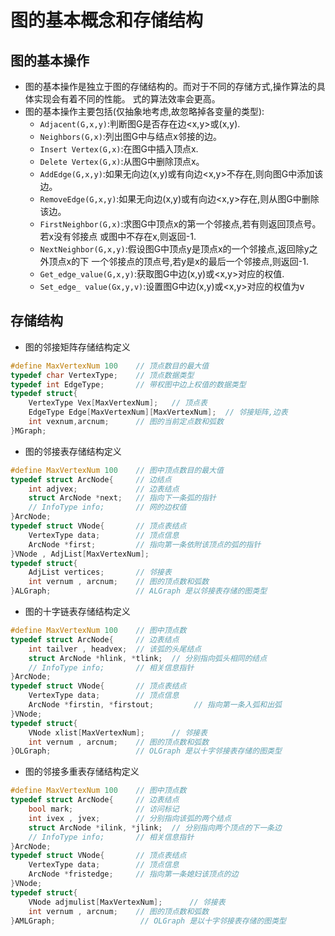 # 图的基本概念和存储结构

## 图的基本操作 
- 图的基本操作是独立于图的存储结构的。而对于不同的存储方式,操作算法的具体实现会有着不同的性能。
式的算法效率会更高。 
- 图的基本操作主要包括(仅抽象地考虑,故忽略掉各变量的类型): 
    - `Adjacent(G,x,y)`:判断图G是否存在边<x,y>或(x,y). 
    - `Neighbors(G,x)`:列出图G中与结点x邻接的边。 
    - `Insert Vertex(G,x)`:在图G中插入顶点x. 
    - `Delete Vertex(G,x)`:从图G中删除顶点x。 
    - `AddEdge(G,x,y)`:如果无向边(x,y)或有向边<x,y>不存在,则向图G中添加该边。 
    - `RemoveEdge(G,x,y)`:如果无向边(x,y)或有向边<x,y>存在,则从图G中删除该边。 
    - `FirstNeighbor(G,x)`:求图G中顶点x的第一个邻接点,若有则返回顶点号。若x没有邻接点 
或图中不存在x,则返回-1. 
    - `NextNeighbor(G,x,y)`:假设图G中顶点y是顶点x的一个邻接点,返回除y之外顶点x的下 
一个邻接点的顶点号,若y是x的最后一个邻接点,则返回-1. 
    - `Get_edge_value(G,x,y)`:获取图G中边(x,y)或<x,y>对应的权值.
    - `Set_edge_ value(Gx,y,v)`:设置图G中边(x,y)或<x,y>对应的权值为v

## 存储结构



- 图的邻接矩阵存储结构定义
```c++
#define MaxVertexNum 100    // 顶点数目的最大值    
typedef char VertexType;    // 顶点数据类型
typedef int EdgeType;       // 带权图中边上权值的数据类型
typedef struct{
    VertexType Vex[MaxVertexNum];   // 顶点表
    EdgeType Edge[MaxVertexNum][MaxVertexNum];  // 邻接矩阵,边表
    int vexnum,arcnum;      // 图的当前定点数和弧数
}MGraph;
```

- 图的邻接表存储结构定义
```c++
#define MaxVertexNum 100    // 图中顶点数目的最大值
typedef struct ArcNode{     // 边结点
    int adjvex;             // 边表结点
    struct ArcNode *next;   // 指向下一条弧的指针
    // InfoType info;       // 网的边权值
}ArcNode;
typedef struct VNode{       // 顶点表结点
    VertexType data;        // 顶点信息
    ArcNode *first;         // 指向第一条依附该顶点的弧的指针
}VNode , AdjList[MaxVertexNum];
typedef struct{
    AdjList vertices;       // 邻接表
    int vernum , arcnum;    // 图的顶点数和弧数
}ALGraph;                   // ALGraph 是以邻接表存储的图类型
```

- 图的十字链表存储结构定义
```c++
#define MaxVertexNum 100    // 图中顶点数
typedef struct ArcNode{     // 边表结点
    int tailver , headvex;  // 该弧的头尾结点
    struct ArcNode *hlink, *tlink;  // 分别指向弧头相同的结点
    // InfoType info;       // 相关信息指针
}ArcNode;
typedef struct VNode{       // 顶点表结点
    VertexType data;        // 顶点信息
    ArcNode *firstin, *firstout;         // 指向第一条入弧和出弧
}VNode;
typedef struct{
    VNode xlist[MaxVertexNum];      // 邻接表
    int vernum , arcnum;    // 图的顶点数和弧数
}OLGraph;                   // OLGraph 是以十字邻接表存储的图类型
```

- 图的邻接多重表存储结构定义
```c++
#define MaxVertexNum 100    // 图中顶点数
typedef struct ArcNode{     // 边表结点
    bool mark;              // 访问标记
    int ivex , jvex;        // 分别指向该弧的两个结点
    struct ArcNode *ilink, *jlink;  // 分别指向两个顶点的下一条边
    // InfoType info;       // 相关信息指针
}ArcNode;
typedef struct VNode{       // 顶点表结点
    VertexType data;        // 顶点信息
    ArcNode *fristedge;     // 指向第一条媳妇该顶点的边
}VNode;
typedef struct{
    VNode adjmulist[MaxVertexNum];      // 邻接表
    int vernum , arcnum;    // 图的顶点数和弧数
}AMLGraph;                   // OLGraph 是以十字邻接表存储的图类型
```        